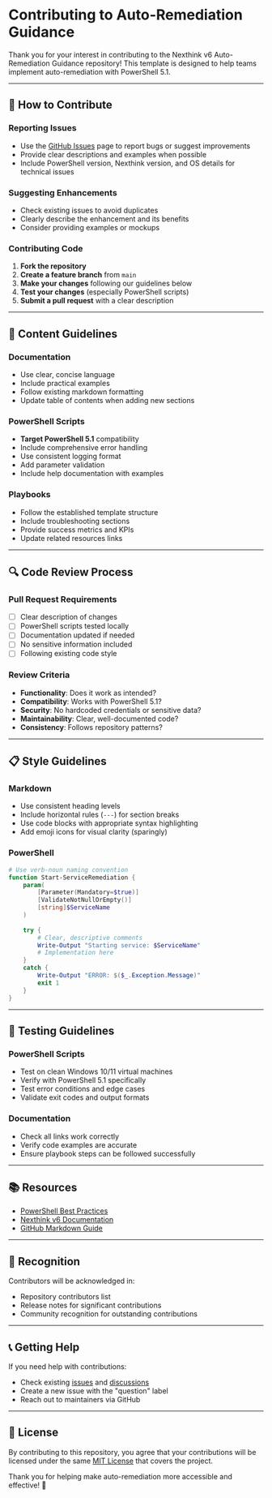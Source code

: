 # Contributing to Auto-Remediation Guidance

Thank you for your interest in contributing to the Nexthink v6 Auto-Remediation Guidance repository! This template is designed to help teams implement auto-remediation with PowerShell 5.1.

---

## 🤝 How to Contribute

### Reporting Issues
- Use the [GitHub Issues](../../issues) page to report bugs or suggest improvements
- Provide clear descriptions and examples when possible
- Include PowerShell version, Nexthink version, and OS details for technical issues

### Suggesting Enhancements
- Check existing issues to avoid duplicates
- Clearly describe the enhancement and its benefits
- Consider providing examples or mockups

### Contributing Code
1. **Fork the repository**
2. **Create a feature branch** from `main`
3. **Make your changes** following our guidelines below
4. **Test your changes** (especially PowerShell scripts)
5. **Submit a pull request** with a clear description

---

## 📝 Content Guidelines

### Documentation
- Use clear, concise language
- Include practical examples
- Follow existing markdown formatting
- Update table of contents when adding new sections

### PowerShell Scripts
- **Target PowerShell 5.1** compatibility
- Include comprehensive error handling
- Use consistent logging format
- Add parameter validation
- Include help documentation with examples

### Playbooks
- Follow the established template structure
- Include troubleshooting sections
- Provide success metrics and KPIs
- Update related resources links

---

## 🔍 Code Review Process

### Pull Request Requirements
- [ ] Clear description of changes
- [ ] PowerShell scripts tested locally
- [ ] Documentation updated if needed
- [ ] No sensitive information included
- [ ] Following existing code style

### Review Criteria
- **Functionality**: Does it work as intended?
- **Compatibility**: Works with PowerShell 5.1?
- **Security**: No hardcoded credentials or sensitive data?
- **Maintainability**: Clear, well-documented code?
- **Consistency**: Follows repository patterns?

---

## 📋 Style Guidelines

### Markdown
- Use consistent heading levels
- Include horizontal rules (`---`) for section breaks
- Use code blocks with appropriate syntax highlighting
- Add emoji icons for visual clarity (sparingly)

### PowerShell
```powershell
# Use verb-noun naming convention
function Start-ServiceRemediation {
    param(
        [Parameter(Mandatory=$true)]
        [ValidateNotNullOrEmpty()]
        [string]$ServiceName
    )
    
    try {
        # Clear, descriptive comments
        Write-Output "Starting service: $ServiceName"
        # Implementation here
    }
    catch {
        Write-Output "ERROR: $($_.Exception.Message)"
        exit 1
    }
}
```

---

## 🧪 Testing Guidelines

### PowerShell Scripts
- Test on clean Windows 10/11 virtual machines
- Verify with PowerShell 5.1 specifically
- Test error conditions and edge cases
- Validate exit codes and output formats

### Documentation
- Check all links work correctly
- Verify code examples are accurate
- Ensure playbook steps can be followed successfully

---

## 📚 Resources

- [PowerShell Best Practices](https://docs.microsoft.com/en-us/powershell/scripting/developer/cmdlet/strongly-encouraged-development-guidelines)
- [Nexthink v6 Documentation](https://docs.nexthink.com/)
- [GitHub Markdown Guide](https://guides.github.com/features/mastering-markdown/)

---

## 🎉 Recognition

Contributors will be acknowledged in:
- Repository contributors list
- Release notes for significant contributions
- Community recognition for outstanding contributions

---

## 📞 Getting Help

If you need help with contributions:
- Check existing [issues](../../issues) and [discussions](../../discussions)
- Create a new issue with the "question" label
- Reach out to maintainers via GitHub

---

## 📄 License

By contributing to this repository, you agree that your contributions will be licensed under the same [MIT License](LICENSE) that covers the project.

Thank you for helping make auto-remediation more accessible and effective! 🚀